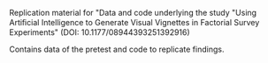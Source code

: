 Replication material for "Data and code underlying the study "Using Artiﬁcial Intelligence to Generate Visual Vignettes in Factorial Survey Experiments" (DOI: 10.1177/08944393251392916)

Contains data of the pretest and code to replicate findings.
